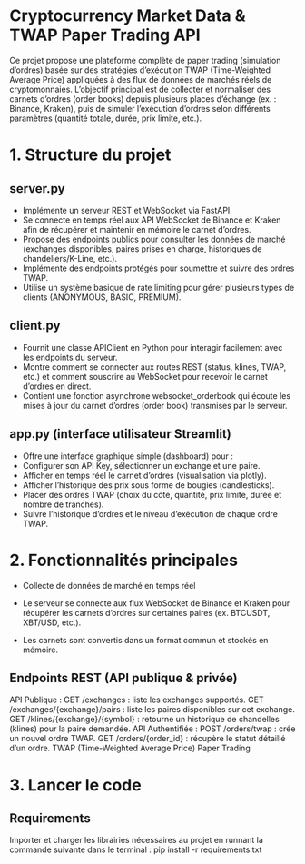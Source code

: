# Cryptocurrency Market Data & TWAP Paper Trading API

Ce projet propose une plateforme complète de paper trading (simulation d’ordres) basée sur des stratégies d’exécution TWAP (Time-Weighted Average Price) appliquées à des flux de données de marchés réels de cryptomonnaies. L’objectif principal est de collecter et normaliser des carnets d’ordres (order books) depuis plusieurs places d’échange (ex. : Binance, Kraken), puis de simuler l’exécution d’ordres selon différents paramètres (quantité totale, durée, prix limite, etc.).

# 1. Structure du projet

## server.py

- Implémente un serveur REST et WebSocket via FastAPI.
- Se connecte en temps réel aux API WebSocket de Binance et Kraken afin de récupérer et maintenir en mémoire le carnet d’ordres.
- Propose des endpoints publics pour consulter les données de marché (exchanges disponibles, paires prises en charge, historiques de chandeliers/K-Line, etc.).
- Implémente des endpoints protégés pour soumettre et suivre des ordres TWAP.
- Utilise un système basique de rate limiting pour gérer plusieurs types de clients (ANONYMOUS, BASIC, PREMIUM).

## client.py

- Fournit une classe APIClient en Python pour interagir facilement avec les endpoints du serveur.
- Montre comment se connecter aux routes REST (status, klines, TWAP, etc.) et comment souscrire au WebSocket pour recevoir le carnet d’ordres en direct.
- Contient une fonction asynchrone websocket_orderbook qui écoute les mises à jour du carnet d’ordres (order book) transmises par le serveur.

## app.py (interface utilisateur Streamlit)

- Offre une interface graphique simple (dashboard) pour :
- Configurer son API Key, sélectionner un exchange et une paire.
- Afficher en temps réel le carnet d’ordres (visualisation via plotly).
- Afficher l’historique des prix sous forme de bougies (candlesticks).
- Placer des ordres TWAP (choix du côté, quantité, prix limite, durée et nombre de tranches).
- Suivre l’historique d’ordres et le niveau d’exécution de chaque ordre TWAP.
  
# 2. Fonctionnalités principales

- Collecte de données de marché en temps réel

- Le serveur se connecte aux flux WebSocket de Binance et Kraken pour récupérer les carnets d’ordres sur certaines paires (ex. BTCUSDT, XBT/USD, etc.).
- Les carnets sont convertis dans un format commun et stockés en mémoire.
  
## Endpoints REST (API publique & privée)

API Publique :
GET /exchanges : liste les exchanges supportés.
GET /exchanges/{exchange}/pairs : liste les paires disponibles sur cet exchange.
GET /klines/{exchange}/{symbol} : retourne un historique de chandelles (klines) pour la paire demandée.
API Authentifiée :
POST /orders/twap : crée un nouvel ordre TWAP.
GET /orders/{order_id} : récupère le statut détaillé d’un ordre.
TWAP (Time-Weighted Average Price) Paper Trading

# 3. Lancer le code

## Requirements
Importer et charger les librairies nécessaires au projet en runnant la commande suivante dans le terminal : 
pip install -r requirements.txt

## 


